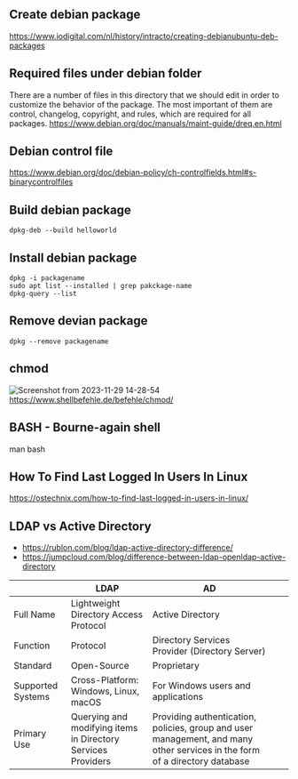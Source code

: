 ## Create debian package
https://www.iodigital.com/nl/history/intracto/creating-debianubuntu-deb-packages

## Required files under debian folder
There are a number of files in this directory that we should edit in order to customize the behavior of the package. The most important of them are control, changelog, copyright, and rules, which are required for all packages.
https://www.debian.org/doc/manuals/maint-guide/dreq.en.html

## Debian control file
https://www.debian.org/doc/debian-policy/ch-controlfields.html#s-binarycontrolfiles

## Build debian package
```
dpkg-deb --build helloworld
```

## Install debian package
```
dpkg -i packagename
sudo apt list --installed | grep pakckage-name
dpkg-query --list
```

## Remove devian package
```
dpkg --remove packagename
```

## chmod
![Screenshot from 2023-11-29 14-28-54](https://github.com/ikhsanhabibi/linux-ubuntu/assets/33756873/859f712c-995d-4136-b41e-22d8585c5370)
https://www.shellbefehle.de/befehle/chmod/

## BASH - Bourne-again shell
man bash

## How To Find Last Logged In Users In Linux
https://ostechnix.com/how-to-find-last-logged-in-users-in-linux/

## LDAP vs Active Directory
* https://rublon.com/blog/ldap-active-directory-difference/
* https://jumpcloud.com/blog/difference-between-ldap-openldap-active-directory

|                   | LDAP                                                         | AD                                                                                                                         |   |   |
|-------------------|--------------------------------------------------------------|----------------------------------------------------------------------------------------------------------------------------|---|---|
| Full Name         | Lightweight Directory Access Protocol                        | Active Directory                                                                                                           |   |   |
| Function          | Protocol                                                     | Directory Services Provider (Directory Server)                                                                             |   |   |
| Standard          | Open-Source                                                  | Proprietary                                                                                                                |   |   |
| Supported Systems | Cross-Platform: Windows, Linux, macOS                        | For Windows users and applications                                                                                         |   |   |
| Primary Use       | Querying and modifying items in Directory Services Providers | Providing authentication, policies, group and user management, and many other services in the form of a directory database |   |   |


